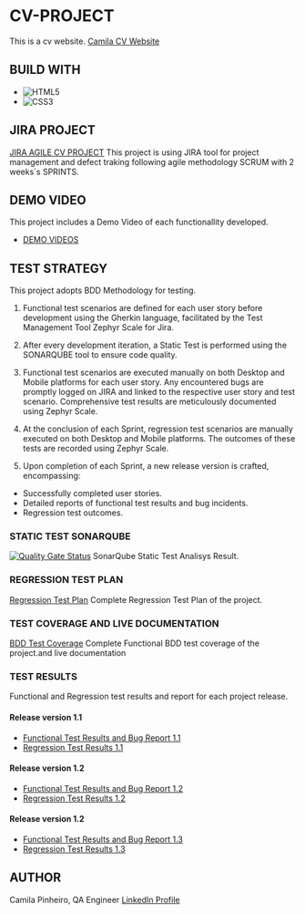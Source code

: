 # CV-PROJECT
This is a cv website.
[Camila CV Website](https://organization-camila-pinheiro.github.io/CVPROJECT/)

## BUILD WITH
* ![HTML5](https://img.shields.io/badge/html5-%23E34F26.svg?style=for-the-badge&logo=html5&logoColor=white)
* ![CSS3](https://img.shields.io/badge/css3-%231572B6.svg?style=for-the-badge&logo=css3&logoColor=white)

## JIRA PROJECT
[JIRA AGILE CV PROJECT](https://camilaqa.atlassian.net/jira/software/projects/CV/boards/1)
This project is using JIRA tool for project management and defect traking following agile methodology SCRUM with 2 weeks´s SPRINTS.

## DEMO VIDEO
This project includes a Demo Video of each functionallity developed.
* [DEMO VIDEOS](/demo_videos/)
## TEST STRATEGY
This project adopts BDD Methodology for testing.

1. Functional test scenarios are defined for each user story before development using the Gherkin language, facilitated by the Test Management Tool Zephyr Scale for Jira.

2. After every development iteration, a Static Test is performed using the SONARQUBE tool to ensure code quality.

3. Functional test scenarios are executed manually on both Desktop and Mobile platforms for each user story. Any encountered bugs are promptly logged on JIRA and linked to the respective user story and test scenario. Comprehensive test results are meticulously documented using Zephyr Scale.

4. At the conclusion of each Sprint, regression test scenarios are manually executed on both Desktop and Mobile platforms. The outcomes of these tests are  recorded using Zephyr Scale.

5. Upon completion of each Sprint, a new release version is crafted, encompassing:

* Successfully completed user stories.
* Detailed reports of functional test results and bug incidents.
* Regression test outcomes.

### STATIC TEST SONARQUBE
[![Quality Gate Status](https://sonarcloud.io/api/project_badges/measure?project=Organization-Camila-Pinheiro_CVPROJECT&metric=alert_status)](https://sonarcloud.io/summary/new_code?id=Organization-Camila-Pinheiro_CVPROJECT)
SonarQube Static Test Analisys Result.

### REGRESSION TEST PLAN
[Regression Test Plan](/test_plans/regression_test_plan.pdf)
Complete Regression Test Plan of the project.

### TEST COVERAGE AND LIVE DOCUMENTATION
[BDD Test Coverage](/test_plans/funcional_test_plan_and_bdd_coverage.pdf)
Complete Functional BDD test coverage of the project.and live documentation


### TEST RESULTS
Functional and Regression test results and report for each project release.
#### Release version 1.1
* [Functional Test Results and Bug Report 1.1](/test_results/functional_test_results_and_bug_release_1.1.pdf) 
* [Regression Test Results 1.1](/test_results/regression_test_results_release_1.1.pdf)

#### Release version 1.2
* [Functional Test Results and Bug Report 1.2](/test_results/functional_test_results_and_bug_release_1.2.pdf) 
* [Regression Test Results 1.2](/test_results/regression_test_results_release_1.2.pdf)

#### Release version 1.2
* [Functional Test Results and Bug Report 1.3](/test_results/functional_test_results_and_bug_release_1.3.pdf) 
* [Regression Test Results 1.3](/test_results/regression_test_results_release_1.3.pdf)
## AUTHOR
Camila Pinheiro, QA Engineer
[LinkedIn Profile](https://www.linkedin.com/in/camila-pinheiro-ab6625b1/)
